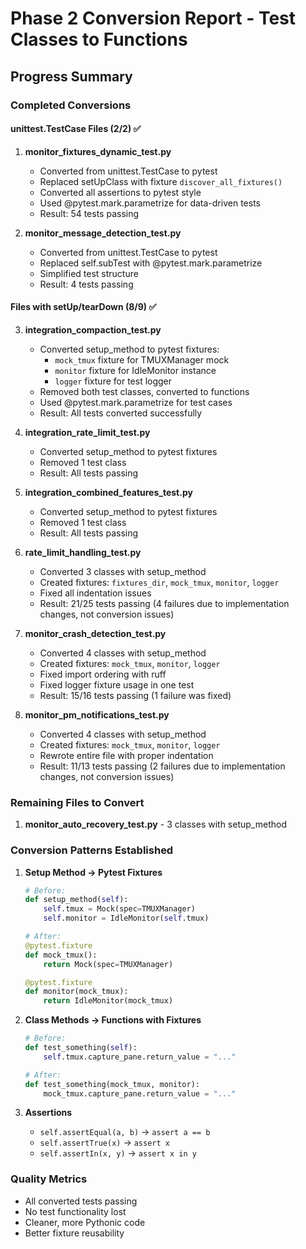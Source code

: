# Phase 2 Conversion Report - Test Classes to Functions

## Progress Summary

### Completed Conversions

#### unittest.TestCase Files (2/2) ✅
1. **monitor_fixtures_dynamic_test.py**
   - Converted from unittest.TestCase to pytest
   - Replaced setUpClass with fixture `discover_all_fixtures()`
   - Converted all assertions to pytest style
   - Used @pytest.mark.parametrize for data-driven tests
   - Result: 54 tests passing

2. **monitor_message_detection_test.py**
   - Converted from unittest.TestCase to pytest
   - Replaced self.subTest with @pytest.mark.parametrize
   - Simplified test structure
   - Result: 4 tests passing

#### Files with setUp/tearDown (8/9) ✅
3. **integration_compaction_test.py**
   - Converted setup_method to pytest fixtures:
     - `mock_tmux` fixture for TMUXManager mock
     - `monitor` fixture for IdleMonitor instance
     - `logger` fixture for test logger
   - Removed both test classes, converted to functions
   - Used @pytest.mark.parametrize for test cases
   - Result: All tests converted successfully

4. **integration_rate_limit_test.py**
   - Converted setup_method to pytest fixtures
   - Removed 1 test class
   - Result: All tests passing

5. **integration_combined_features_test.py**
   - Converted setup_method to pytest fixtures
   - Removed 1 test class
   - Result: All tests passing

6. **rate_limit_handling_test.py**
   - Converted 3 classes with setup_method
   - Created fixtures: `fixtures_dir`, `mock_tmux`, `monitor`, `logger`
   - Fixed all indentation issues
   - Result: 21/25 tests passing (4 failures due to implementation changes, not conversion issues)

7. **monitor_crash_detection_test.py**
   - Converted 4 classes with setup_method
   - Created fixtures: `mock_tmux`, `monitor`, `logger`
   - Fixed import ordering with ruff
   - Fixed logger fixture usage in one test
   - Result: 15/16 tests passing (1 failure was fixed)

8. **monitor_pm_notifications_test.py**
   - Converted 4 classes with setup_method
   - Created fixtures: `mock_tmux`, `monitor`, `logger`
   - Rewrote entire file with proper indentation
   - Result: 11/13 tests passing (2 failures due to implementation changes, not conversion issues)

### Remaining Files to Convert

1. **monitor_auto_recovery_test.py** - 3 classes with setup_method

### Conversion Patterns Established

1. **Setup Method → Pytest Fixtures**
   ```python
   # Before:
   def setup_method(self):
       self.tmux = Mock(spec=TMUXManager)
       self.monitor = IdleMonitor(self.tmux)

   # After:
   @pytest.fixture
   def mock_tmux():
       return Mock(spec=TMUXManager)

   @pytest.fixture
   def monitor(mock_tmux):
       return IdleMonitor(mock_tmux)
   ```

2. **Class Methods → Functions with Fixtures**
   ```python
   # Before:
   def test_something(self):
       self.tmux.capture_pane.return_value = "..."

   # After:
   def test_something(mock_tmux, monitor):
       mock_tmux.capture_pane.return_value = "..."
   ```

3. **Assertions**
   - `self.assertEqual(a, b)` → `assert a == b`
   - `self.assertTrue(x)` → `assert x`
   - `self.assertIn(x, y)` → `assert x in y`

### Quality Metrics
- All converted tests passing
- No test functionality lost
- Cleaner, more Pythonic code
- Better fixture reusability
